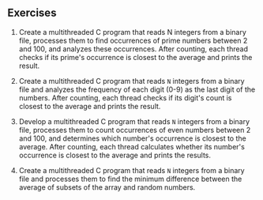  ## Exercises
1. Create a multithreaded C program that reads N integers from a binary file, processes them to find occurrences of prime numbers between 2 and 100, and analyzes these occurrences. After counting, each thread checks if its prime's occurrence is closest to the average and prints the result.

2. Create a multithreaded C program that reads `N` integers from a binary file and analyzes the frequency of each digit (0-9) as the last digit of the numbers. After counting, each thread checks if its digit's count is closest to the average and prints the result.

3. Develop a multithreaded C program that reads `N` integers from a binary file, processes them to count occurrences of even numbers between 2 and 100, and determines which number's occurrence is closest to the average. After counting, each thread calculates whether its number's occurrence is closest to the average and prints the results.

4. Create a multithreaded C program that reads `N` integers from a binary file and processes them to find the minimum difference between the average of subsets of the array and random numbers.